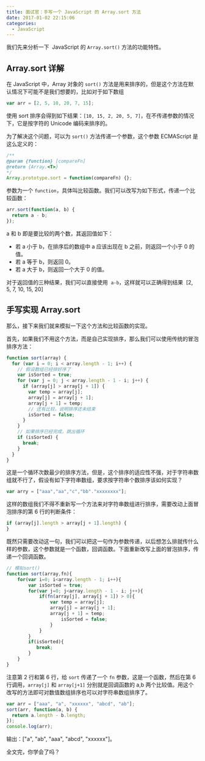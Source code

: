```yaml
---
title: 面试官：手写一个 JavaScript 的 Array.sort 方法
date: 2017-01-02 22:15:06
categories:
  - JavaScript
---
```


我们先来分析一下  JavaScript 的 `Array.sort()` 方法的功能特性。

<!-- more -->

## Array.sort 详解

在 JavaScript 中，Array 对象的 `sort()` 方法是用来排序的，但是这个方法在默认情况下可能不是我们想要的，比如对于如下数组

```js
var arr = [2, 5, 10, 20, 7, 15];
```

使用 sort 排序会得到如下结果：`[10, 15, 2, 20, 5, 7]`，在不传递参数的情况下，它是按字符的 Unicode 编码来排序的。

为了解决这个问题，可以为 `sort()` 方法传递一个参数，这个参数 ECMAScript 是这么定义的：

```js
/**
@param {function} [compareFn]
@return {Array.<T>}
*/
Array.prototype.sort = function(compareFn) {};
```

参数为一个 `function`，具体叫比较函数。我们可以改写为如下形式，传递一个比较函数：

```js
arr.sort(function(a, b) {
  return a - b;
});
```

a 和 b 即是要比较的两个数，其返回值如下：

- 若 a 小于 b，在排序后的数组中 a 应该出现在 b 之前，则返回一个小于 0 的值。
- 若 a 等于 b，则返回 0。
- 若 a 大于 b，则返回一个大于 0 的值。

对于返回值的三种结果，我们可以直接使用  `a-b`，这样就可以正确得到结果  [2, 5, 7, 10, 15, 20]

## 手写实现 Array.sort

那么，接下来我们就来模拟一下这个方法和比较函数的实现。

首先，如果我们不用这个方法，而是自己实现排序，那么我们可以使用传统的冒泡排序方法：

```js
function sort(array) {
  for (var i = 0; i < array.length - 1; i++) {
    // 假设数组已经排好序了
    var isSorted = true;
    for (var j = 0; j < array.length - 1 - i; j++) {
      if (array[j] > array[j + 1]) {
        var temp = array[j];
        array[j] = array[j + 1];
        array[j + 1] = temp;
        // 还有比较，说明排序还未结束
        isSorted = false;
      }
    }
    // 如果排序已经完成，跳出循环
    if (isSorted) {
      break;
    }
  }
}
```

这是一个循环次数最少的排序方法，但是，这个排序的适应性不强，对于字符串数组就不行了，假设有如下字符串数组，要求按字符串个数排序该如何实现？

```js
var arry = ["aaa","aa","c","bb"."xxxxxxxx"];
```

这样的数组我们不得不重新写一个方法来对字符串数组进行排序，需要改动上面冒泡排序的第 6 行的判断条件：

```js
if (array[j].length > array[j + 1].length) {
}
```

既然只需要改动这一句，我们可以把这一句作为参数传递，以后想怎么排就传什么样的参数，这个参数就是一个函数，回调函数。下面重新改写上面的冒泡排序，传递一个回调函数。

```js
// 模拟sort()
function sort(array,fn){
    for(var i=0; i<array.length - 1; i++){
        var isSorted = true;
        for(var j=0; j<array.length - 1 - i; j++){
            if(fn(array[j], array[j + 1]) > 0){
                var temp = array[j];
                array[j] = array[j + 1];
                array[j + 1] = temp;
                    isSorted = false;
                }
            }
        }
        if(isSorted){
           break;
        }
    }
}
```

注意第 2 行和第 6 行，给 `sort` 传递了一个 `fn` 参数，这是一个函数，然后在第 6 行调用，`array[j]` 和 `array[j+1]` 分别就是回调函数的 a,b 两个比较值。用这个改写的方法即可对数值数组排序也可以对字符串数组排序了。

```js
var arr = ["aaa", "a", "xxxxxx", "abcd", "ab"];
sort(arr, function(a, b) {
  return a.length - b.length;
});
console.log(arr);
```

输出：["a", "ab", "aaa", "abcd", "xxxxxx"]。

全文完，你学会了吗？
